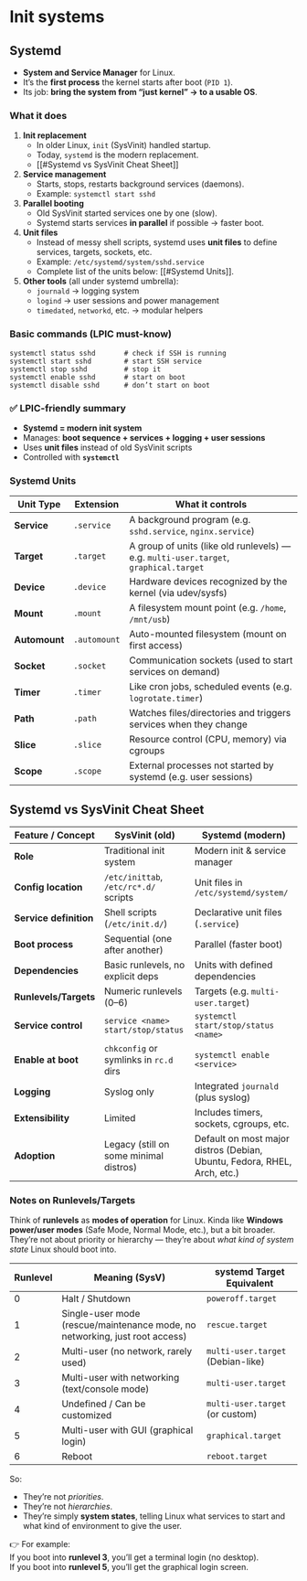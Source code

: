 # Init systems

## Systemd
- **System and Service Manager** for Linux.
- It’s the **first process** the kernel starts after boot (`PID 1`).
- Its job: **bring the system from “just kernel” → to a usable OS**.

### What it does
1. **Init replacement**
    - In older Linux, `init` (SysVinit) handled startup.
    - Today, `systemd` is the modern replacement.
    - [[#Systemd vs SysVinit Cheat Sheet]]
2. **Service management**
    - Starts, stops, restarts background services (daemons).
    - Example: `systemctl start sshd`
3. **Parallel booting**
    - Old SysVinit started services one by one (slow).
    - Systemd starts services **in parallel** if possible → faster boot.
4. **Unit files**
    - Instead of messy shell scripts, systemd uses **unit files** to define services, targets, sockets, etc.
    - Example: `/etc/systemd/system/sshd.service`
    - Complete list of the units below: [[#Systemd Units]].
5. **Other tools** (all under systemd umbrella):
    - `journald` → logging system
    - `logind` → user sessions and power management
    - `timedated`, `networkd`, etc. → modular helpers

### Basic commands (LPIC must-know)

```
systemctl status sshd       # check if SSH is running
systemctl start sshd        # start SSH service
systemctl stop sshd         # stop it
systemctl enable sshd       # start on boot
systemctl disable sshd      # don’t start on boot
```

### ✅ LPIC-friendly summary
- **Systemd = modern init system**
- Manages: **boot sequence + services + logging + user sessions**
- Uses **unit files** instead of old SysVinit scripts
- Controlled with **`systemctl`**

### Systemd Units
|**Unit Type**|**Extension**|**What it controls**|
|---|---|---|
|**Service**|`.service`|A background program (e.g. `sshd.service`, `nginx.service`)|
|**Target**|`.target`|A group of units (like old runlevels) — e.g. `multi-user.target`, `graphical.target`|
|**Device**|`.device`|Hardware devices recognized by the kernel (via udev/sysfs)|
|**Mount**|`.mount`|A filesystem mount point (e.g. `/home`, `/mnt/usb`)|
|**Automount**|`.automount`|Auto-mounted filesystem (mount on first access)|
|**Socket**|`.socket`|Communication sockets (used to start services on demand)|
|**Timer**|`.timer`|Like cron jobs, scheduled events (e.g. `logrotate.timer`)|
|**Path**|`.path`|Watches files/directories and triggers services when they change|
|**Slice**|`.slice`|Resource control (CPU, memory) via cgroups|
|**Scope**|`.scope`|External processes not started by systemd (e.g. user sessions)|


## Systemd vs SysVinit Cheat Sheet

|Feature / Concept|**SysVinit** (old)|**Systemd** (modern)|
|---|---|---|
|**Role**|Traditional init system|Modern init & service manager|
|**Config location**|`/etc/inittab`, `/etc/rc*.d/` scripts|Unit files in `/etc/systemd/system/`|
|**Service definition**|Shell scripts (`/etc/init.d/`)|Declarative unit files (`.service`)|
|**Boot process**|Sequential (one after another)|Parallel (faster boot)|
|**Dependencies**|Basic runlevels, no explicit deps|Units with defined dependencies|
|**Runlevels/Targets**|Numeric runlevels (0–6)|Targets (e.g. `multi-user.target`)|
|**Service control**|`service <name> start/stop/status`|`systemctl start/stop/status <name>`|
|**Enable at boot**|`chkconfig` or symlinks in `rc.d` dirs|`systemctl enable <service>`|
|**Logging**|Syslog only|Integrated `journald` (plus syslog)|
|**Extensibility**|Limited|Includes timers, sockets, cgroups, etc.|
|**Adoption**|Legacy (still on some minimal distros)|Default on most major distros (Debian, Ubuntu, Fedora, RHEL, Arch, etc.)|

### Notes on Runlevels/Targets
Think of **runlevels** as **modes of operation** for Linux. Kinda like **Windows power/user modes** (Safe Mode, Normal Mode, etc.), but a bit broader. They’re not about priority or hierarchy — they’re about _what kind of system state_ Linux should boot into.

|**Runlevel**|**Meaning (SysV)**|**systemd Target Equivalent**|
|---|---|---|
|0|Halt / Shutdown|`poweroff.target`|
|1|Single-user mode (rescue/maintenance mode, no networking, just root access)|`rescue.target`|
|2|Multi-user (no network, rarely used)|`multi-user.target` (Debian-like)|
|3|Multi-user with networking (text/console mode)|`multi-user.target`|
|4|Undefined / Can be customized|`multi-user.target` (or custom)|
|5|Multi-user with GUI (graphical login)|`graphical.target`|
|6|Reboot|`reboot.target`|

So:
- They’re not _priorities_.
- They’re not _hierarchies_.
- They’re simply **system states**, telling Linux what services to start and what kind of environment to give the user.

👉 For example:  
If you boot into **runlevel 3**, you’ll get a terminal login (no desktop).  
If you boot into **runlevel 5**, you’ll get the graphical login screen.
